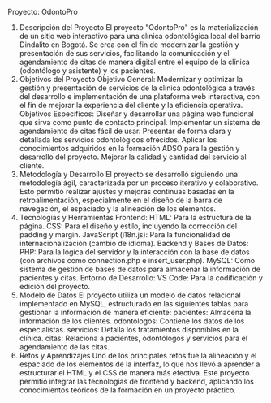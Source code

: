 Proyecto: OdontoPro
1.	Descripción del Proyecto
El proyecto "OdontoPro" es la materialización de un sitio web interactivo para una clínica odontológica local del barrio Dindalito en Bogotá. Se crea con el fin de modernizar la gestión y presentación de sus servicios, facilitando la comunicación y el agendamiento de citas de manera digital entre el equipo de la clínica (odontólogo y asistente) y los pacientes.
2.	Objetivos del Proyecto
Objetivo General:
Modernizar y optimizar la gestión y presentación de servicios de la clínica odontológica a través del desarrollo e implementación de una plataforma web interactiva, con el fin de mejorar la experiencia del cliente y la eficiencia operativa.
Objetivos Específicos:
Diseñar y desarrollar una página web funcional que sirva como punto de contacto principal.
Implementar un sistema de agendamiento de citas fácil de usar.
Presentar de forma clara y detallada los servicios odontológicos ofrecidos.
Aplicar los conocimientos adquiridos en la formación ADSO para la gestión y desarrollo del proyecto.
Mejorar la calidad y cantidad del servicio al cliente.
3.	Metodología y Desarrollo
El proyecto se desarrolló siguiendo una metodología ágil, caracterizada por un proceso iterativo y colaborativo. Esto permitió realizar ajustes y mejoras continuas basadas en la retroalimentación, especialmente en el diseño de la barra de navegación, el espaciado y la alineación de los elementos.
4.	Tecnologías y Herramientas
Frontend:
HTML: Para la estructura de la página.
CSS: Para el diseño y estilo, incluyendo la corrección del padding y margin.
JavaScript (i18n.js): Para la funcionalidad de internacionalización (cambio de idioma).
Backend y Bases de Datos:
PHP: Para la lógica del servidor y la interacción con la base de datos (con archivos como connection.php e insert_user.php).
MySQL: Como sistema de gestión de bases de datos para almacenar la información de pacientes y citas.
Entorno de Desarrollo:
VS Code: Para la codificación y edición del proyecto.
5.	Modelo de Datos
El proyecto utiliza un modelo de datos relacional implementado en MySQL, estructurado en las siguientes tablas para gestionar la información de manera eficiente:
pacientes: Almacena la información de los clientes.
odontologos: Contiene los datos de los especialistas.
servicios: Detalla los tratamientos disponibles en la clínica.
citas: Relaciona a pacientes, odontólogos y servicios para el agendamiento de las citas.
6.	Retos y Aprendizajes
Uno de los principales retos fue la alineación y el espaciado de los elementos de la interfaz, lo que nos llevó a aprender a estructurar el HTML y el CSS de manera más efectiva. Este proyecto permitió integrar las tecnologías de frontend y backend, aplicando los conocimientos teóricos de la formación en un proyecto práctico.
